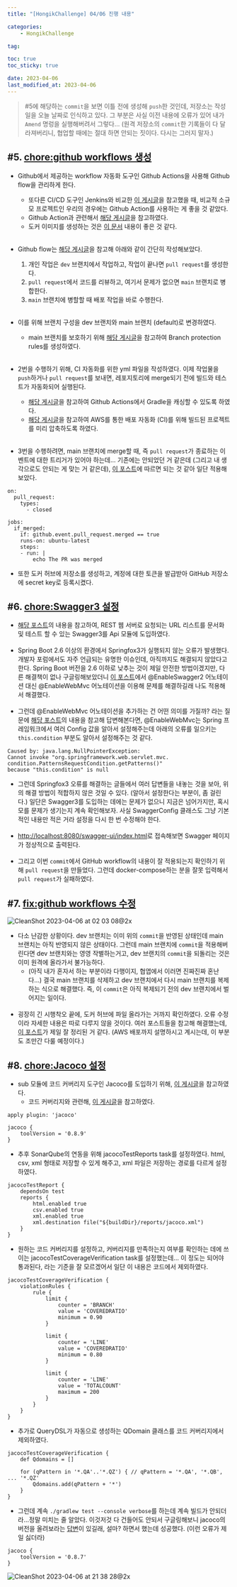 ```yaml
---
title: "[HongikChallenge] 04/06 진행 내용"

categories:
    - HongikChallenge

tag:

toc: true
toc_sticky: true

date: 2023-04-06
last_modified_at: 2023-04-06
---
```


> #5에 해당하는 ```commit```을 보면 이틀 전에 생성해 ```push```한 것인데, 저장소는 작성일을 오늘 날짜로 인식하고 있다. 그 부분은 사실 이전 내용에 오류가 있어 내가 ```Amend``` 명렁을 실행해버려서 그렇다... (원격 저장소의 ```commit```한 기록들이 다 달라져버리니, 협업할 때에는 절대 하면 안되는 짓이다. 다시는 그러지 말자.)

## #5. <a href="https://github.com/Hongik-Challenge/hc-backend/commit/739bbdeccc0205e552d17215c788898f489e1581">chore:github workflows 생성</a>
- Github에서 제공하는 workflow 자동화 도구인 Github Actions을 사용해 Github flow을 관리하게 한다.
  - 또다른 CI/CD 도구인 Jenkins와 비교한 <a href="https://choseongho93.tistory.com/295">이 게시글</a>을 참고했을 때, 비교적 소규모 프로젝트인 우리의 경우에는 Github Action를 사용하는 게 좋을 것 같았다.
  - Github Action과 관련해서 <a href="https://zzsza.github.io/development/2020/06/06/github-action/">해당 게시글</a>을 참고하였다.
  - 도커 이미지를 생성하는 것은 <a href="https://docs.github.com/en/actions/publishing-packages/publishing-docker-images>">이 문서</a> 내용이 좋은 것 같다.
<br><br>
- Github flow는 <a href="https://velog.io/@pond1029/Git-Workflow">해당 게시글</a>을 참고해 아래와 같이 간단히 작성해보았다.
  1. 개인 작업은 ```dev``` 브랜치에서 작업하고, 작업이 끝나면 ```pull request```를 생성한다.
  2. ```pull request```에서 코드를 리뷰하고, 여기서 문제가 없으면 ```main``` 브랜치로 병합한다.
  3. ```main``` 브랜치에 병할할 때 배포 작업을 바로 수행한다.
<br><br>
- 이를 위해 브랜치 구성을 dev 브랜치와 main 브랜치 (default)로 변경하였다.
  - main 브랜치를 보호하기 위해 <a href="https://kotlinworld.com/292">해당 게시글</a>을 참고하여 Branch protection rules를 생성하였다.
<br><br>

- 2번을 수행하기 위해, CI 자동화를 위한 yml 파일을 작성하였다. 이제 작업물을 ```push```하거나 ```pull request```를 보내면, 레포지토리에 merge되기 전에 빌드와 테스트가 자동화되어 실행된다.
  - <a href="https://devjem.tistory.com/76">해당 게시글</a>을 참고하여 Github Actions에서 Gradle을 캐싱할 수 있도록 하였다.
  - <a href="https://velog.io/@bagt/Github-Actions를-통한-배포">해당 게시글</a>을 참고하여 AWS를 통한 배포 자동화 (CI)를 위해 빌드된 프로젝트를 미리 압축하도록 하였다.
<br><br>
- 3번을 수행하려면, main 브랜치에 merge할 때, 즉 ```pull request```가 종료하는 이벤트에 대한 트리거가 있어야 하는데... 기존에는 안되었던 거 같은데 (그리고 내 생각으로도 안되는 게 맞는 거 같은데), <a href="https://stackoverflow.com/questions/60710209/trigger-github-actions-only-when-pr-is-merged">이 포스트</a>에 따르면 되는 것 같아 일단 적용해보았다.

```
on:
  pull_request:
    types:
      - closed

jobs:
  if_merged:
    if: github.event.pull_request.merged == true
    runs-on: ubuntu-latest
    steps:
    - run: |
        echo The PR was merged
```

- 또한 도커 허브에 저장소를 생성하고, 계정에 대한 토큰을 발급받아 GitHub 저장소에 secret key로 등록시켰다.

## #6. <a href="https://github.com/Hongik-Challenge/hc-backend/commit/773ccdf11c5bee5b85e53423a818089e981c6898">chore:Swagger3 설정</a>
- <a href="https://velog.io/@dnwlsrla40/Swagger-Swagger3">해당 포스트</a>의 내용을 참고하여, REST 웹 서버로 요청되는 URL 리스트를 문서화 및 테스트 할 수 있는 Swagger3를 Api 모듈에 도입하였다.
<br><br>
- Spring Boot 2.6 이상의 환경에서 Springfox3가 실행되지 않는 오류가 발생했다. 개발자 포럼에서도 자주 언급되는 유명한 이슈인데, 아직까지도 해결되지 않았다고 한다. Spring Boot 버전을 2.6 이하로 낮추는 것이 제일 안전한 방법이겠지만, 다른 해결책이 없나 구글링해보았더니 <a href="https://shanepark.tistory.com/366">이 포스트</a>에서 @EnableSwagger2 어노테이션 대신 @EnableWebMvc 어노테이션을 이용해 문제를 해결하길래 나도 적용해서 해결했다.
<br><br>
- 그런데 @EnableWebMvc 어노테이션을 추가하는 건 어떤 의미를 가질까? 라는 질문에 <a href="https://goodgid.github.io/Spring-Enable-MVC-Annotation/">해당 포스트</a>의 내용을 참고해 답변해본다면, @EnableWebMvc는 Spring 프레임워크에서 여러 Config 값을 알아서 설정해주는데 아래의 오류를 일으키는 ```this.condition``` 부분도 알아서 설정해주는 것 같다.

```
Caused by: java.lang.NullPointerException:
Cannot invoke "org.springframework.web.servlet.mvc.
condition.PatternsRequestCondition.getPatterns()"
because "this.condition" is null
```

- 그런데 Springfox3 오류를 해결하는 글들에서 여러 답변들을 내놓는 것을 보아, 위의 해결 방법이 적합하지 않은 것일 수 있다. (알아서 설정한다는 부분이, 좀 걸린다.) 일단은 Swagger3를 도입하는 데에는 문제가 없으니 지금은 넘어가지만, 혹시 모를 문제가 생기는지 계속 확인해보자. 사실 SwaggerConfig 클래스도 그냥 기본적인 내용만 적은 거라 설정을 다시 한 번 수정해야 한다.
<br><br>
- <a href="http://localhost:8080/swagger-ui/index.html">http://localhost:8080/swagger-ui/index.html</a>로 접속해보면 Swagger 페이지가 정상적으로 출력된다.
<br><br>
- 그리고 이번 ```commit```에서 GitHub workflow의 내용이 잘 적용되는지 확인하기 위해 ```pull request```을 만들었다. 그런데 docker-compose하는 분을 잘못 입력해서 ```pull request```가 실패하였다.

## #7. <a href="https://github.com/Hongik-Challenge/hc-backend/commit/53500d50f4b8aafd11f7c1fd2034debfd97801b6">fix:github workflows 수정</a>
![CleanShot 2023-04-06 at 02 03 08@2x](https://user-images.githubusercontent.com/105341168/230152494-732dd033-54cf-4954-8016-eaf57b00c42c.png)
- 다소 난감한 상황이다. dev 브랜치는 이미 위의 ```commit```을 반영된 상태인데 main 브랜치는 아직 반영되지 않은 상태이다. 그런데 main 브랜치에 ```commit```을 적용해버린다면 dev 브랜치와는 영영 작별하는거고, dev 브랜치의 ```commit```을 되돌리는 것은 이미 원격에 올라가서 불가능하다.
  - (아직 내가 혼자서 하는 부분이라 다행이지, 협엽에서 이러면 진짜진짜 혼난다...) 결국 main 브랜치를 삭제하고 dev 브랜치에서 다시 main 브랜치를 복제하는 식으로 해결했다. 즉, 이 ```commit```은 아직 복제되기 전의 dev 브랜치에서 벌어지는 일이다.
<br><br>
- 굉장히 긴 시행착오 끝에, 도커 허브에 파일 올라가는 거까지 확인하였다. 오류 수정이라 자세한 내용은 따로 다루지 않을 것이다. 여러 포스트들을 참고해 해결했는데, <a href="https://zzang9ha.tistory.com/404">이 포스트</a>가 제일 잘 정리된 거 같다. (AWS 배포까지 설명하시고 계시는데, 이 부분도 조만간 다룰 예정이다.)

## #8. <a href="https://github.com/Hongik-Challenge/hc-backend/commit/a10ebd2a12774c3a40484d6bf76c26f265180a41">chore:Jacoco 설정</a>
- sub 모듈에 코드 커버리지 도구인 Jacoco를 도입하기 위해, <a href="https://seller-lee.github.io/java-code-coverage-tool-part2">이 게시글</a>을 참고하였다.
  - 코드 커버리지와 관련해, <a href="https://seller-lee.github.io/java-code-coverage-tool-part1">이 게시글</a>을 참고하였다.

```
apply plugin: 'jacoco'

jacoco {
    toolVersion = '0.8.9'
}
```

- 추후 SonarQube의 연동을 위해 jacocoTestReports task를 설정하였다. html, csv, xml 형태로 저장할 수 있게 해주고, xml 파일은 저장하는 경로를 다르게 설정하였다.

```
jacocoTestReport {
    dependsOn test
    reports {
        html.enabled true
        csv.enabled true
        xml.enabled true
        xml.destination file("${buildDir}/reports/jacoco.xml")
    }
}
```

- 원하는 코드 커버리지를 설정하고, 커버리지를 만족하는지 여부를 확인하는 데에 쓰이는 jacocoTestCoverageVerification task를 설정했는데... 이 정도는 되어야 통과된다, 라는 기준을 잘 모르겠어서 일단 이 내용은 코드에서 제외하였다.

```
jacocoTestCoverageVerification {
    violationRules {
        rule {
            limit {
                counter = 'BRANCH'
                value = 'COVEREDRATIO'
                minimum = 0.90
            }

            limit {
                counter = 'LINE'
                value = 'COVEREDRATIO'
                minimum = 0.80
            }

            limit {
                counter = 'LINE'
                value = 'TOTALCOUNT'
                maximum = 200
            }
        }
    }
}
```

- 추가로 QueryDSL가 자동으로 생성하는 QDomain 클래스를 코드 커버리지에서 제외하였다.

```
jacocoTestCoverageVerification {
    def Qdomains = []

    for (qPattern in '*.QA'..'*.QZ') { // qPattern = '*.QA', '*.QB', ... '*.QZ'
        Qdomains.add(qPattern + '*')
    }
}
```

- 그런데 계속 ```./gradlew test --console verbose```를 하는데 계속 빌드가 안되더라...정말 미치는 줄 알았다. 이것저것 다 건들어도 안되서 구글링해보니 jacoco의 버전을 올려보라는 <a href="https://stackoverflow.com/questions/53911122/how-to-fix-error-while-creating-report-jacoco">답변</a>이 있길래, 설마? 하면서 했는데 성공했다. (이런 오류가 제일 싫더라)

```
jacoco {
    toolVersion = '0.8.7'
}
```

![CleanShot 2023-04-06 at 21 38 28@2x](https://user-images.githubusercontent.com/105341168/230381060-a2972bf0-8abb-4c92-b493-d19c3912106d.png)

